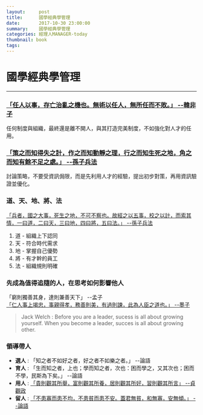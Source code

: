 ```yaml
---
layout:     post
title:      國學經典學管理
date:       2017-10-30 23:00:00
summary:    國學經典學管理
categories: 經理人MANAGER-today
thumbnail: book
tags:
---
```


# 國學經典學管理
---

### [「任人以事，存亡治亂之機也。無術以任人，無所任而不敗。」 --韓非子](https://ctext.org/hanfeizi/ba-shuo/zh?filter=485436)

任何制度與組織，最終還是離不開人，與其打造完美制度，不如強化對人才的任用。

### [「策之而知得失之計，作之而知動靜之理，行之而知生死之地，角之而知有餘不足之處。」 --孫子兵法](https://cutemike520.blogspot.tw/2009/08/blog-post_2423.html)

討論策略，不要受資訊侷限，而是先利用人才的經驗，提出初步對策，再用資訊驗證並優化。

### 道、天、地、將、法 
[「兵者，國之大事，死生之地，不可不察也。故經之以五事，校之以計，而索其情，一曰道，二曰天，三曰地，四曰將，五曰法。」 --孫子兵法](https://edba.ncl.edu.tw/ChijonTsai/sun/sun_01.htm)

1. 道 - 組織上下認同
2. 天 - 符合時代需求
3. 地 - 掌握自己優勢
4. 將 - 有才幹的員工
5. 法 - 組織規則明確

### 先成為值得追隨的人，在思考如何影響他人

「窮則獨善其身，達則兼善天下」 --孟子<br>
[「仁人事上竭忠，事親得孝，務善則美，有過則諫，此為人臣之道也。」 --墨子](http://ctext.org/mozi/anti-confucianism-ii/zh?filter=471150)
> Jack Welch : Before you are a leader, sucess is all about growing yourself. When you become a leader, succes is all about growing other.

### 領導帶人

- <B>選人</B> : 「知之者不如好之者，好之者不如樂之者。」 --論語
- <B>育人</B> : 「生而知之者，上也；學而知之者，次也：困而學之，又其次也；困而不學，民斯為下矣。」 --論語
- <B>用人</B> : [「貴則觀其所舉，富則觀其所養，居則觀其所好，習則觀其所言」 --貞觀政](https://wechatinchina.com/thread-111090-1-1.html)
- <B>留人</B> : [「不患寡而患不均，不患貧而患不安。蓋君無貧，和無寡，安無傾。」 --論語](http://ctext.org/analects/ji-shi/zh?searchu=%E8%93%8B%E5%9D%87%E7%84%A1%E8%B2%A7%EF%BC%8C%E5%92%8C%E7%84%A1%E5%AF%A1%EF%BC%8C%E5%AE%89%E7%84%A1%E5%82%BE%E3%80%82)





